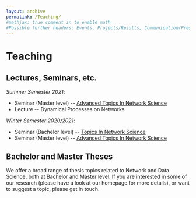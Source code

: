 ```yaml
---
layout: archive
permalink: /Teaching/
#mathjax: true comment in to enable math
#Possible further headers: Events, Projects/Results, Communication/Presentation, News
---
```

<script>addBackToTop({
  backgroundColor: '#fff',
  innerHTML: 'Back to Top',
  textColor: '#333'
})</script>
<style>
  #back-to-top {
    border: 1px solid #ccc;
    border-radius: 0;
    font-family: sans-serif;
    font-size: 14px;
    width: 100px;
    text-align: center;
    line-height: 30px;
    height: 30px;
  }
</style>

# Teaching

## Lectures, Seminars, etc.
*Summer Semester 2021*:
* Seminar (Master level) -- [Advanced Topics In Network Science](AdvancedTopicsInNetworkScienceSS2020)   
* Lecture -- Dynamical Processes on Networks   

*Winter Semester 2020/2021*:
* Seminar (Bachelor level) -- [Topics In Network Science](TopicsInNetworkScience)
* Seminar (Master level) -- [Advanced Topics In Network Science](AdvancedTopicsInNetworkScience)

## Bachelor and Master Theses
We offer a broad range of thesis topics related to Network and Data Science, both at Bachelor and Master level.
If you are interested in some of our research (please have a look at our homepage for more details), or want to suggest a topic, please get in touch.

